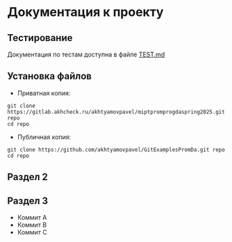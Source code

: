 # Документация к проекту

## Тестирование

Документация по тестам доступна в файле [TEST.md](/TEST.md)

## Установка файлов

* Приватная копия:
```
git clone https://gitlab.akhcheck.ru/akhtyamovpavel/miptpromprogdaspring2025.git repo
cd repo
```
* Публичная копия:
```
git clone https://github.com/akhtyamovpavel/GitExamplesPromDa.git repo
cd repo
```


## Раздел 2

## Раздел 3

* Коммит A
* Коммит B
* Коммит C
